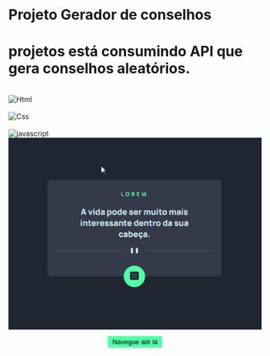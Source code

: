 # Projeto Gerador de conselhos

# projetos está consumindo API que gera conselhos aleatórios.

<div style="display: inline_block"><br>
    <img alingn="center"alt="Html"src="https://img.shields.io/badge/HTML-239120?style=for-the-badge&logo=html5&logoColor=white"><br>
    <br>
    <img alingn="center"alt="Css"src="https://img.shields.io/badge/CSS-239120?&style=for-the-badge&logo=css3&logoColor=white" /><br>
    <br>
    <img alingn="center"alt="javascript"src="https://img.shields.io/badge/JavaScript-F7DF1E?style=for-the-badge&logo=javascript&logoColor=black">

<br>
<img src="Gerador-de-Conselho.gif/">

<a href="https://uandersonlim.github.io/Projetct-Advice-Generator/" style="display: flex; justify-content: center; margin-top: 10px; text-decoration: none">
<button style="border: solid #52FFA8; background-color: #52FFA8">Navegue até lá</button>
</a>
</div>